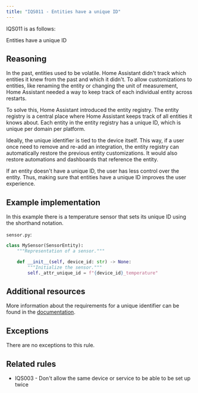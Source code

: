 ```yaml
---
title: "IQS011 - Entities have a unique ID"
---
```


IQS011 is as follows:

Entities have a unique ID

## Reasoning

In the past, entities used to be volatile.
Home Assistant didn't track which entities it knew from the past and which it didn't.
To allow customizations to entities, like renaming the entity or changing the unit of measurement, Home Assistant needed a way to keep track of each individual entity across restarts.

To solve this, Home Assistant introduced the entity registry.
The entity registry is a central place where Home Assistant keeps track of all entities it knows about.
Each entity in the entity registry has a unique ID, which is unique per domain per platform.

Ideally, the unique identifier is tied to the device itself.
This way, if a user once need to remove and re-add an integration, the entity registry can automatically restore the previous entity customizations.
It would also restore automations and dashboards that reference the entity.

If an entity doesn't have a unique ID, the user has less control over the entity.
Thus, making sure that entities have a unique ID improves the user experience.

## Example implementation

In this example there is a temperature sensor that sets its unique ID using the shorthand notation.

`sensor.py`:
```python
class MySensor(SensorEntity):
    """Representation of a sensor."""

    def __init__(self, device_id: str) -> None:
        """Initialize the sensor."""
        self._attr_unique_id = f"{device_id}_temperature"
```

## Additional resources

More information about the requirements for a unique identifier can be found in the [documentation](../../../entity_registry_index#unique-id-requirements).

## Exceptions

There are no exceptions to this rule.

## Related rules

- IQS003 - Don't allow the same device or service to be able to be set up twice